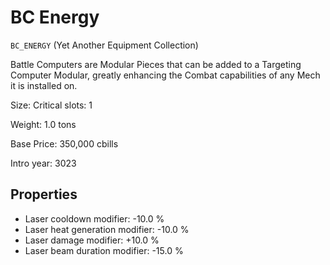 # BC Energy

`BC_ENERGY` (Yet Another Equipment Collection)

Battle Computers are Modular Pieces that can be added to a Targeting Computer Modular, greatly enhancing the Combat capabilities of any Mech it is installed on.

Size: Critical slots: 1

Weight: 1.0 tons

Base Price: 350,000 cbills

Intro year: 3023

## Properties
* Laser cooldown modifier: -10.0 %
* Laser heat generation modifier: -10.0 %
* Laser damage modifier: +10.0 %
* Laser beam duration modifier: -15.0 %
